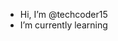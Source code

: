 - Hi, I’m @techcoder15
- I’m currently learning 
<!---
techcoder15/techcoder15 is a ✨ special ✨ repository because its `README.md` (this file) appears on your GitHub profile.
You can click the Preview link to take a look at your changes.
--->
